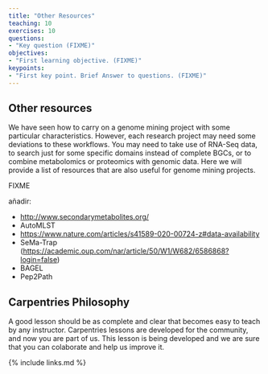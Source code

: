 ```yaml
---
title: "Other Resources"
teaching: 10
exercises: 10
questions:
- "Key question (FIXME)"
objectives:
- "First learning objective. (FIXME)"
keypoints:
- "First key point. Brief Answer to questions. (FIXME)"
---
```

## Other resources

We have seen how to carry on a genome mining project with some particular characteristics. However, each research project may need some deviations to these workflows. You may need to take use of RNA-Seq data, to search just for some specific domains instead of complete BGCs, or to combine metabolomics or proteomics with genomic data. Here we will provide a list of resources that are also useful for genome mining projects.

FIXME

añadir:
- http://www.secondarymetabolites.org/
- AutoMLST
- https://www.nature.com/articles/s41589-020-00724-z#data-availability
- SeMa-Trap (https://academic.oup.com/nar/article/50/W1/W682/6586868?login=false)
- BAGEL
- Pep2Path

## Carpentries Philosophy
A good lesson should be as complete and clear that becomes easy to teach by any instructor. 
Carpentries lessons are developed for the community, and now you are part of us. 
This lesson is being developed and we are sure that you can colaborate and help us improve it.

{% include links.md %}

